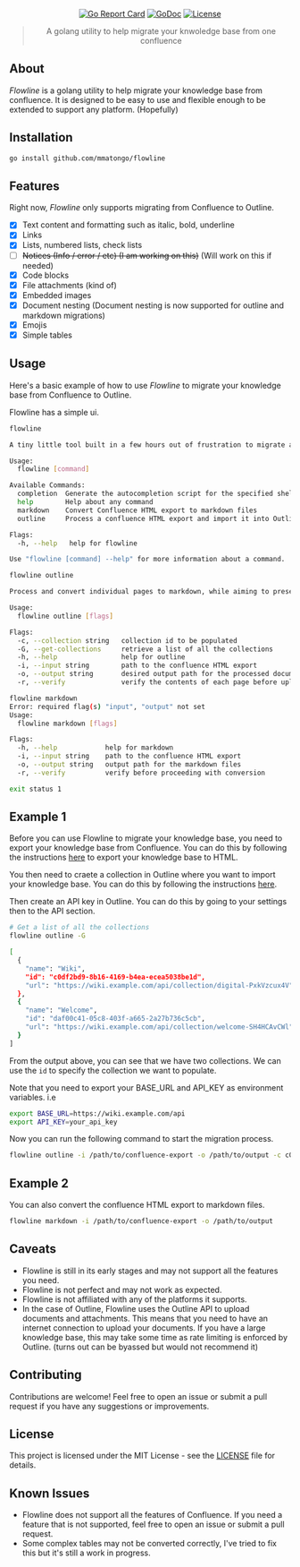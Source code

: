 <div align="center">

[![Go Report Card](https://goreportcard.com/badge/github.com/mmatongo/flowline)](https://goreportcard.com/report/github.com/mmatongo/flowline)
[![GoDoc](https://godoc.org/github.com/mmatongo/flowline?status.svg)](https://pkg.go.dev/github.com/mmatongo/flowline)
[![License](https://img.shields.io/badge/License-MIT-blue.svg)](./LICENSE)
</div>

> <p align="center">A golang utility to help migrate your knwoledge base from one confluence</p>

## About <a id="about"></a>

*Flowline* is a golang utility to help migrate your knowledge base from confluence. It is designed to be easy to use and flexible enough to be extended to support any platform. (Hopefully)

## Installation <a id="installation"></a>

```bash
go install github.com/mmatongo/flowline
```

## Features <a id="features"></a>

Right now, *Flowline* only supports migrating from Confluence to Outline.

- [x] Text content and formatting such as italic, bold, underline
- [x] Links
- [x] Lists, numbered lists, check lists
- [ ] ~~Notices (Info / error / etc) (I am working on this)~~ (Will work on this if needed)
- [x] Code blocks
- [x] File attachments (kind of)
- [x] Embedded images
- [x] Document nesting (Document nesting is now supported for outline and markdown migrations)
- [x] Emojis
- [x] Simple tables

## Usage <a id="usage"></a>

Here's a basic example of how to use *Flowline* to migrate your knowledge base from Confluence to Outline.

Flowline has a simple ui.

```bash
flowline

A tiny little tool built in a few hours out of frustration to migrate a confluence knowledge base

Usage:
  flowline [command]

Available Commands:
  completion  Generate the autocompletion script for the specified shell
  help        Help about any command
  markdown    Convert Confluence HTML export to markdown files
  outline     Process a confluence HTML export and import it into Outline

Flags:
  -h, --help   help for flowline

Use "flowline [command] --help" for more information about a command.
```

```bash
flowline outline

Process and convert individual pages to markdown, while aiming to preserve document structure

Usage:
  flowline outline [flags]

Flags:
  -c, --collection string   collection id to be populated
  -G, --get-collections     retrieve a list of all the collections
  -h, --help                help for outline
  -i, --input string        path to the confluence HTML export
  -o, --output string       desired output path for the processed documents
  -r, --verify              verify the contents of each page before upload
```

```bash
flowline markdown
Error: required flag(s) "input", "output" not set
Usage:
  flowline markdown [flags]

Flags:
  -h, --help            help for markdown
  -i, --input string    path to the confluence HTML export
  -o, --output string   output path for the markdown files
  -r, --verify          verify before proceeding with conversion

exit status 1
```

## Example 1 <a id="example-1"></a>

Before you can use Flowline to migrate your knowledge base, you need to export your knowledge base from Confluence. You can do this by following the instructions [here](https://confluence.atlassian.com/doc/export-content-to-word-pdf-html-and-xml-139475.html) to export your knowledge base to HTML.

You then need to craete a collection in Outline where you want to import your knowledge base. You can do this by following the instructions [here](https://docs.getoutline.com/s/guide/doc/collections-l9o3LD22sV).

Then create an API key in Outline. You can do this by going to your settings then to the API section.
```bash
# Get a list of all the collections
flowline outline -G

[
  {
    "name": "Wiki",
    "id": "c0df2bd9-8b16-4169-b4ea-ecea5038be1d",
    "url": "https://wiki.example.com/api/collection/digital-PxkVzcux4V"
  },
  {
    "name": "Welcome",
    "id": "daf00c41-05c8-403f-a665-2a27b736c5cb",
    "url": "https://wiki.example.com/api/collection/welcome-SH4HCAvCWl"
  }
]
```
From the output above, you can see that we have two collections. We can use the `id` to specify the collection we want to populate.

Note that you need to export your BASE_URL and API_KEY as environment variables.
i.e
```bash
export BASE_URL=https://wiki.example.com/api
export API_KEY=your_api_key
```

Now you can run the following command to start the migration process.

```bash
flowline outline -i /path/to/confluence-export -o /path/to/output -c c0df2bd9-8b16-4169-b4ea-ecea5038be1d
```

## Example 2 <a id="example-2"></a>

You can also convert the confluence HTML export to markdown files.

```bash
flowline markdown -i /path/to/confluence-export -o /path/to/output
```

## Caveats <a id="caveats"></a>

- Flowline is still in its early stages and may not support all the features you need.
- Flowline is not perfect and may not work as expected.
- Flowline is not affiliated with any of the platforms it supports.
- In the case of Outline, Flowline uses the Outline API to upload documents and attachments. This means that you need to have an internet connection to upload your documents. If you have a large knowledge base, this may take some time as rate limiting is enforced by Outline. (turns out can be byassed but would not recommend it)

## Contributing <a id="contributing"></a>

Contributions are welcome! Feel free to open an issue or submit a pull request if you have any suggestions or improvements.

## License <a id="license"></a>

This project is licensed under the MIT License - see the [LICENSE](./LICENSE) file for details.

## Known Issues <a id="known-issues"></a>

- Flowline does not support all the features of Confluence. If you need a feature that is not supported, feel free to open an issue or submit a pull request.
- Some complex tables may not be converted correctly, I've tried to fix this but it's still a work in progress.
